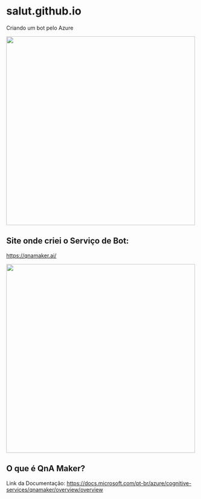 # salut.github.io
<p> Criando um bot pelo Azure </p>
<img src="https://i2.paste.pics/GIHTB.png?trs=fbd32904bcacfc056580f21a58683fca4eb028a3f868e0695f4a61f0369226c6" width=500 />

## Site onde criei o Serviço de Bot: 
https://qnamaker.ai/ 
<p>
  <img src="https://i2.paste.pics/GIHV7.png?trs=fbd32904bcacfc056580f21a58683fca4eb028a3f868e0695f4a61f0369226c6"width=500/>
</p>

## O que é QnA Maker?
Link da Documentação: https://docs.microsoft.com/pt-br/azure/cognitive-services/qnamaker/overview/overview
